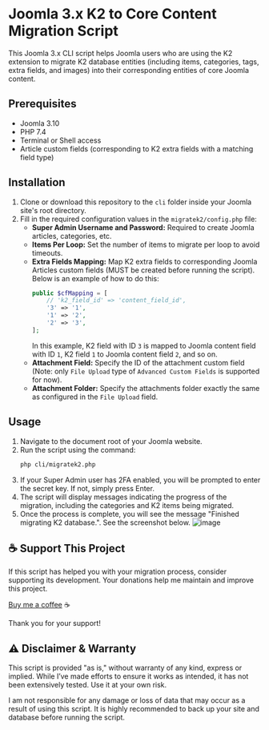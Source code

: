 # Joomla 3.x K2 to Core Content Migration Script

This Joomla 3.x CLI script helps Joomla users who are using the K2 extension to migrate K2 database entities (including items, categories, tags, extra fields, and images) into their corresponding entities of core Joomla content.

## Prerequisites

- Joomla 3.10
- PHP 7.4
- Terminal or Shell access
- Article custom fields (corresponding to K2 extra fields with a matching field type)

## Installation

1. Clone or download this repository to the `cli` folder inside your Joomla site's root directory.
2. Fill in the required configuration values in the `migratek2/config.php` file:
   - **Super Admin Username and Password:** Required to create Joomla articles, categories, etc.
   - **Items Per Loop:** Set the number of items to migrate per loop to avoid timeouts.
   - **Extra Fields Mapping:** Map K2 extra fields to corresponding Joomla Articles custom fields (MUST be created before running the script). Below is an example of how to do this:
     ```php
     public $cfMapping = [
         // 'k2_field_id' => 'content_field_id',
         '3' => '1',
         '1' => '2',
         '2' => '3',
     ];
     ```
     In this example, K2 field with ID `3` is mapped to Joomla content field with ID `1`, K2 field `1` to Joomla content field `2`, and so on.
   - **Attachment Field:** Specify the ID of the attachment custom field (Note: only `File Upload` type of `Advanced Custom Fields` is supported for now).
   - **Attachment Folder:** Specify the attachments folder exactly the same as configured in the `File Upload` field.

## Usage

1. Navigate to the document root of your Joomla website.
2. Run the script using the command: 
   ```bash
   php cli/migratek2.php
   ```
3. If your Super Admin user has 2FA enabled, you will be prompted to enter the secret key. If not, simply press Enter.
4. The script will display messages indicating the progress of the migration, including the categories and K2 items being migrated.
5. Once the process is complete, you will see the message "Finished migrating K2 database.". See the screenshot below.
   ![image](https://github.com/user-attachments/assets/6cd4462f-343c-4290-81b3-528d1f171a35)


## ☕ Support This Project

If this script has helped you with your migration process, consider supporting its development. Your donations help me maintain and improve this project.

[Buy me a coffee](https://paypal.me/mabdelaziz77) ☕

Thank you for your support!

## ⚠️ Disclaimer & Warranty

This script is provided "as is," without warranty of any kind, express or implied. While I’ve made efforts to ensure it works as intended, it has not been extensively tested. Use it at your own risk.

I am not responsible for any damage or loss of data that may occur as a result of using this script. It is highly recommended to back up your site and database before running the script.
